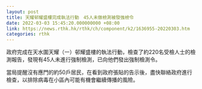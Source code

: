 ```yaml
---
layout: post
title: 天耀邨耀盛樓完成執法行動　45人未做檢測被發強檢令
date: 2022-03-03 15:45:20.000000000 +08:00
link: https://news.rthk.hk/rthk/ch/component/k2/1636955-20220303.htm
categories: rthk
---
```


政府完成在天水圍天耀（一）邨耀盛樓的執法行動，檢查了約220名受檢人士的檢測報告，發現有45人未進行強制檢測，已向他們發出強制檢測令。

當局提醒沒有應門的約50戶居民，在看到政府張貼的告示後，盡快聯絡政府進行檢查，以排除病毒在小區內可能有機會繼續傳播的風險。
